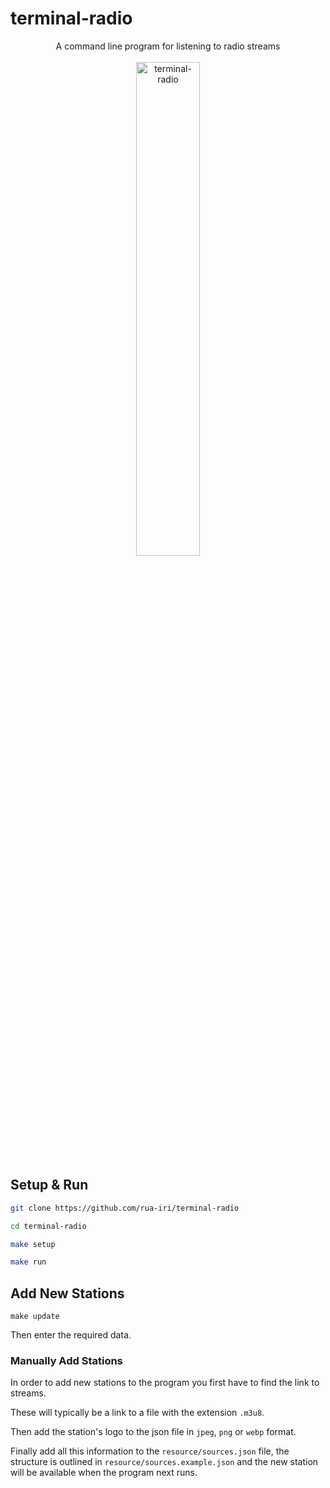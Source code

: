 # terminal-radio

<div align="center">
  <div>
    A command line program for listening to radio streams
    </div>
  <br/>
  <div>
<img src="https://github.com/user-attachments/assets/ca77fffc-ccf9-485d-bc17-9c0d7210f584" alt=terminal-radio logo" width="45%" />
    </div>
</div>



## Setup & Run

```bash
git clone https://github.com/rua-iri/terminal-radio

cd terminal-radio

make setup

make run
```


## Add New Stations


```
make update
```

Then enter the required data.


### Manually Add Stations

In order to add new stations to the program you first have to find the link to streams.

These will typically be a link to a file with the extension `.m3u8`.

Then add the station's logo to the json file in `jpeg`, `png` or `webp` format.

Finally add all this information to the `resource/sources.json` file, the structure is outlined in `resource/sources.example.json` and the new station will be available when the program next runs.



